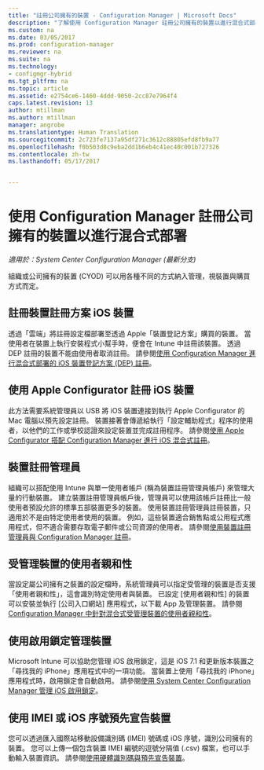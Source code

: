 ```yaml
---
title: "註冊公司擁有的裝置 - Configuration Manager | Microsoft Docs"
description: "了解使用 Configuration Manager 註冊公司擁有的裝置以進行混合式部署的不同方法。"
ms.custom: na
ms.date: 03/05/2017
ms.prod: configuration-manager
ms.reviewer: na
ms.suite: na
ms.technology:
- configmgr-hybrid
ms.tgt_pltfrm: na
ms.topic: article
ms.assetid: e2754ce6-1460-4ddd-9050-2cc87e7964f4
caps.latest.revision: 13
author: mtillman
ms.author: mtillman
manager: angrobe
ms.translationtype: Human Translation
ms.sourcegitcommit: 2c723fe7137a95df271c3612c88805efd8fb9a77
ms.openlocfilehash: f0b503d8c9eba2dd1b6eb4c41ec40c001b727326
ms.contentlocale: zh-tw
ms.lasthandoff: 05/17/2017


---
```

# <a name="enroll-company-owned-devices-for-hybrid-deployments-with-configuration-manager"></a>使用 Configuration Manager 註冊公司擁有的裝置以進行混合式部署

*適用於：System Center Configuration Manager (最新分支)*

組織或公司擁有的裝置 (CYOD) 可以用各種不同的方式納入管理，視裝置與購買方式而定。  

## <a name="enroll-device-enrollment-program-ios-devices"></a>註冊裝置註冊方案 iOS 裝置  
 透過「雲端」將註冊設定檔部署至透過 Apple「裝置登記方案」購買的裝置。 當使用者在裝置上執行安裝程式小幫手時，便會在 Intune 中註冊該裝置。  透過 DEP 註冊的裝置不能由使用者取消註冊。 請參閱[使用 Configuration Manager 進行混合式部署的 iOS 裝置登記方案 (DEP) 註冊](../../mdm/deploy-use/ios-device-enrollment-program-for-hybrid.md)。  

## <a name="enroll-ios-devices-with-apple-configurator"></a>使用 Apple Configurator 註冊 iOS 裝置  
 此方法需要系統管理員以 USB 將 iOS 裝置連接到執行 Apple Configurator 的 Mac 電腦以預先設定註冊。 裝置接著會傳遞給執行「設定輔助程式」程序的使用者，以他們的工作或學校認證來設定裝置並完成註冊程序。 請參閱[使用 Apple Configurator 搭配 Configuration Manager 進行 iOS 混合式註冊](../../mdm/deploy-use/ios-hybrid-enrollment-using-apple-configurator.md)。  

## <a name="device-enrollment-manager"></a>裝置註冊管理員  
 組織可以搭配使用 Intune 與單一使用者帳戶 (稱為裝置註冊管理員帳戶) 來管理大量的行動裝置。 建立裝置註冊管理員帳戶後，管理員可以使用該帳戶註冊比一般使用者預設允許的標準五部裝置更多的裝置。 使用裝置註冊管理員註冊裝置，只適用於不是由特定使用者使用的裝置。 例如，這些裝置適合銷售點或公用程式應用程式，但不適合需要存取電子郵件或公司資源的使用者。 請參閱[使用裝置註冊管理員與 Configuration Manager 註冊](../../mdm/deploy-use/enroll-devices-with-device-enrollment-manager.md)。  

## <a name="user-affinity-for-managed-devices"></a>受管理裝置的使用者親和性  
 當設定屬公司擁有之裝置的設定檔時，系統管理員可以指定受管理的裝置是否支援「使用者親和性」，這會識別特定使用者與裝置。 已設定 [使用者親和性] 的裝置可以安裝並執行 [公司入口網站] 應用程式，以下載 App 及管理裝置。 請參閱 [Configuration Manager 中針對混合式受管理裝置的使用者親和性](../../mdm/deploy-use/user-affinity-for-hybrid-managed-devices.md)。  

## <a name="manage-devices-with-activation-lock"></a>使用啟用鎖定管理裝置  
 Microsoft Intune 可以協助您管理 iOS 啟用鎖定，這是 iOS 7.1 和更新版本裝置之「尋找我的 iPhone」應用程式中的一項功能。 當裝置上使用「尋找我的 iPhone」應用程式時，啟用鎖定會自動啟用。 請參閱[使用 System Center Configuration Manager 管理 iOS 啟用鎖定](../../mdm/deploy-use/manage-ios-activation-lock.md)。

 ## <a name="predeclare-devices-with-imei-or-ios-serial-numbers"></a>使用 IMEI 或 iOS 序號預先宣告裝置

您可以透過匯入國際站移動設備識別碼 (IMEI) 號碼或 iOS 序號，識別公司擁有的裝置。 您可以上傳一個包含裝置 IMEI 編號的逗號分隔值 (.csv) 檔案，也可以手動輸入裝置資訊。  請參閱[使用硬體識別碼與預先宣告裝置](../../mdm/deploy-use/predeclare-devices-with-hardware-id.md)。

